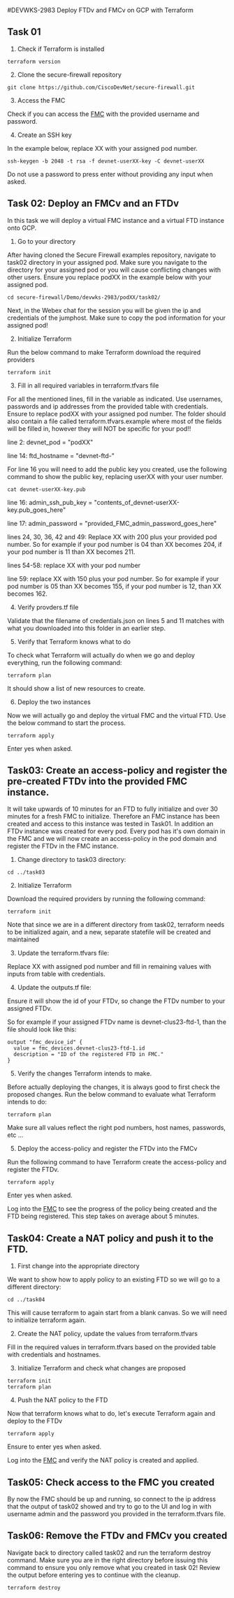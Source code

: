#DEVWKS-2983 Deploy FTDv and FMCv on GCP with Terraform

## Task 01

1. Check if Terraform is installed
```
terraform version
```
2. Clone the secure-firewall repository
```
git clone https://github.com/CiscoDevNet/secure-firewall.git
```
3. Access the FMC

Check if you can access the [FMC](https://35.247.118.180) with the provided username and password.

4. Create an SSH key

In the example below, replace XX with your assigned pod number.
```
ssh-keygen -b 2048 -t rsa -f devnet-userXX-key -C devnet-userXX
```
Do not use a password to press enter without providing any input when asked.

## Task 02: Deploy an FMCv and an FTDv

In this task we will deploy a virtual FMC instance and a virtual FTD instance onto GCP.

1. Go to your directory

After having cloned the Secure Firewall examples repository, navigate to task02 directory in your assigned pod. 
Make sure you navigate to the directory for your assigned pod or you will cause conflicting changes with other users.
Ensure you replace podXX in the example below with your assigned pod.
```
cd secure-firewall/Demo/devwks-2983/podXX/task02/
```

Next, in the Webex chat for the session you will be given the ip and credentials of the jumphost. Make sure to copy the pod information for your assigned pod!

2. Initialize Terraform

Run the below command to make Terraform download the required providers
```
terraform init
```

3. Fill in all required variables in terraform.tfvars file

For all the mentioned lines, fill in the variable as indicated. Use usernames, passwords and ip addresses from the provided table with credentials. 
Ensure to replace podXX with your assigned pod number.
The folder should also contain a file called terraform.tfvars.example where most of the fields will be filled in, however they will NOT be specific for your pod!!

line 2: devnet_pod = "podXX"

line 14: ftd_hostname = "devnet-ftd-"

For line 16 you will need to add the public key you created, use the following command to show the public key, replacing userXX with your user number.
```
cat devnet-userXX-key.pub
```

line 16: admin_ssh_pub_key = "contents_of_devnet-userXX-key.pub_goes_here"

line 17: admin_password = "provided_FMC_admin_password_goes_here"

lines 24, 30, 36, 42 and 49: Replace XX with 200 plus your provided pod number. 
So for example if your pod number is 04 than XX becomes 204, if your pod number is 11 than XX becomes 211.

lines 54-58: replace XX with your pod number

line 59: replace XX with 150 plus your pod number.
So for example if your pod number is 05 than XX becomes 155, if your pod number is 12, than XX becomes 162.

4. Verify provders.tf file

Validate that the filename of credentials.json on lines 5 and 11 matches with what you downloaded into this folder in an earlier step.

5. Verify that Terraform knows what to do

To check what Terraform will actually do when we go and deploy everything, run the following command:
```
terraform plan
```
It should show a list of new resources to create.

6. Deploy the two instances

Now we will actually go and deploy the virtual FMC and the virtual FTD. Use the below command to start the process.
```
terraform apply
```
Enter yes when asked.

## Task03: Create an access-policy and register the pre-created FTDv into the provided FMC instance.

It will take upwards of 10 minutes for an FTD to fully initialize and over 30 minutes for a fresh FMC to initialize. 
Therefore an FMC instance has been created and access to this instance was tested in Task01. In addition an FTDv instance was created for every pod.
Every pod has it's own domain in the FMC and we will now create an access-policy in the pod domain and register the FTDv in the FMC instance.

1. Change directory to task03 directory:
```
cd ../task03
```

2. Initialize Terraform

Download the required providers by running the following command:
```
terraform init
```
Note that since we are in a different directory from task02, terraform needs to be initialized again, and a new, separate statefile will be created and maintained

3. Update the terraform.tfvars file:

Replace XX with assigned pod number and fill in remaining values with inputs from table with credentials.

4. Update the outputs.tf file:

Ensure it will show the id of your FTDv, so change the FTDv number to your assigned FTDv.

So for example if your assigned FTDv name is devnet-clus23-ftd-1, than the file should look like this:

```
output "fmc_device_id" {
  value = fmc_devices.devnet-clus23-ftd-1.id
  description = "ID of the registered FTD in FMC."
}
```

5. Verify the changes Terraform intends to make.

Before actually deploying the changes, it is always good to first check the proposed changes. Run the below command to evaluate what Terraform intends to do:
```
terraform plan
```
Make sure all values reflect the right pod numbers, host names, passwords, etc ...

5. Deploy the access-policy and register the FTDv into the FMCv

Run the following command to have Terraform create the access-policy and register the FTDv.
```
terraform apply
```
Enter yes when asked.

Log into the [FMC](https://35.247.118.180) to see the progress of the policy being created and the FTD being registered. This step takes on average about 5 minutes.

## Task04: Create a NAT policy and push it to the FTD.

1. First change into the appropriate directory

We want to show how to apply policy to an existing FTD so we will go to a different directory:
```
cd ../task04
```
This will cause terraform to again start from a blank canvas. So we will need to initialize terraform again.

2. Create the NAT policy, update the values from terraform.tfvars

Fill in the required values in terraform.tfvars based on the provided table with credentials and hostnames.

3. Initialize Terraform and check what changes are proposed

```
terraform init
terraform plan
```

4. Push the NAT policy to the FTD

Now that terraform knows what to do, let's execute Terraform again and deploy to the FTDv
```
terraform apply
```
Ensure to enter yes when asked.

Log into the [FMC](https://35.247.118.180) and verify the NAT policy is created and applied.

## Task05: Check access to the FMC you created

By now the FMC should be up and running, so connect to the ip address that the output of task02 showed and try to go to the UI and log in with username admin and the password you provided in the terraform.tfvars file.

## Task06: Remove the FTDv and FMCv you created

Navigate back to directory called task02 and run the terraform destroy command. Make sure you are in the right directory before issuing this command to ensure you only remove what you created in task 02! Review the output before entering yes to continue with the cleanup.

```
terraform destroy
```

